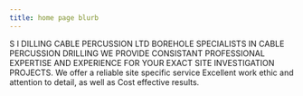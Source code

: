 ```yaml
---
title: home page blurb
---
```

S I DILLING CABLE PERCUSSION LTD
BOREHOLE SPECIALISTS IN CABLE PERCUSSION DRILLING
WE PROVIDE CONSISTANT PROFESSIONAL EXPERTISE AND EXPERIENCE FOR YOUR EXACT SITE INVESTIGATION PROJECTS.
We offer a reliable site specific service
Excellent work ethic and attention to detail,
as well as
Cost effective results.
